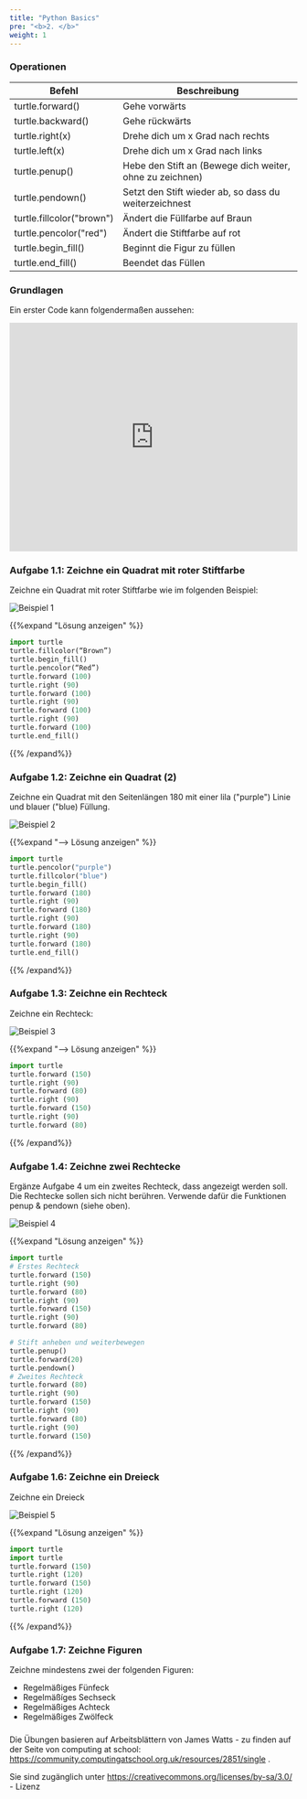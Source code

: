 ```yaml
---
title: "Python Basics"
pre: "<b>2. </b>"
weight: 1
---
```



### Operationen 

| Befehl                    | Beschreibung                                             |
| ------------------------- | -------------------------------------------------------- |
| turtle.forward()          | Gehe vorwärts                                            |
| turtle.backward()         | Gehe rückwärts                                           |
| turtle.right(x)           | Drehe dich um x Grad nach rechts                         |
| turtle.left(x)            | Drehe dich um x Grad nach links                          |
| turtle.penup()            | Hebe den Stift an (Bewege dich weiter, ohne zu zeichnen) |
| turtle.pendown()          | Setzt den Stift wieder ab, so dass du weiterzeichnest    |
| turtle.fillcolor("brown") | Ändert die Füllfarbe auf Braun                           |
| turtle.pencolor("red")    | Ändert die Stiftfarbe auf rot                            |
| turtle.begin_fill()       | Beginnt die Figur zu füllen                              |
| turtle.end_fill()         | Beendet das Füllen                                       |



### Grundlagen


Ein erster Code kann folgendermaßen aussehen:

<iframe height="400px" width="100%" src="https://repl.it/@a_siebel/First-example?lite=true" scrolling="no" frameborder="no" allowtransparency="true" allowfullscreen="true" sandbox="allow-forms allow-pointer-lock allow-popups allow-same-origin allow-scripts allow-modals"></iframe>


### Aufgabe 1.1: Zeichne ein Quadrat mit roter Stiftfarbe 

Zeichne ein Quadrat mit roter Stiftfarbe wie im folgenden Beispiel:

![Beispiel 1](/python/1.jpg)

{{%expand "Lösung anzeigen" %}}

```python
import turtle
turtle.fillcolor(“Brown”)
turtle.begin_fill()
turtle.pencolor(“Red”)
turtle.forward (100)
turtle.right (90)
turtle.forward (100)
turtle.right (90)
turtle.forward (100)
turtle.right (90)
turtle.forward (100)
turtle.end_fill()
```
{{% /expand%}}



### Aufgabe 1.2: Zeichne ein Quadrat (2) 

Zeichne ein Quadrat mit den Seitenlängen 180 mit einer lila ("purple") Linie und blauer ("blue) Füllung.

![Beispiel 2](/python/2.jpg)


{{%expand "--> Lösung anzeigen" %}}
```python
import turtle
turtle.pencolor("purple")
turtle.fillcolor("blue")
turtle.begin_fill()
turtle.forward (180)
turtle.right (90)
turtle.forward (180)
turtle.right (90)
turtle.forward (180)
turtle.right (90)
turtle.forward (180)
turtle.end_fill()
```
{{% /expand%}}

### Aufgabe 1.3: Zeichne ein Rechteck 

Zeichne ein Rechteck:


![Beispiel 3](/python/3.jpg)


{{%expand "--> Lösung anzeigen" %}}
```python
import turtle
turtle.forward (150)
turtle.right (90)
turtle.forward (80)
turtle.right (90)
turtle.forward (150)
turtle.right (90)
turtle.forward (80)
```
{{% /expand%}}

###  Aufgabe 1.4: Zeichne zwei Rechtecke

Ergänze Aufgabe 4 um ein zweites Rechteck, dass angezeigt werden soll. Die Rechtecke sollen sich nicht berühren. 
Verwende dafür die Funktionen penup & pendown (siehe oben).


![Beispiel 4](/python/4.jpg)


{{%expand "Lösung anzeigen" %}}
```python
import turtle
# Erstes Rechteck
turtle.forward (150)
turtle.right (90)
turtle.forward (80)
turtle.right (90)
turtle.forward (150)
turtle.right (90)
turtle.forward (80)

# Stift anheben und weiterbewegen
turtle.penup()
turtle.forward(20)
turtle.pendown()
# Zweites Rechteck
turtle.forward (80)
turtle.right (90)
turtle.forward (150)
turtle.right (90)
turtle.forward (80)
turtle.right (90)
turtle.forward (150)
```
{{% /expand%}}

### Aufgabe 1.6: Zeichne ein Dreieck

Zeichne ein Dreieck

![Beispiel 5](/python/5.jpg)


{{%expand "Lösung anzeigen" %}}
```python
import turtle
import turtle
turtle.forward (150)
turtle.right (120)
turtle.forward (150)
turtle.right (120)
turtle.forward (150)
turtle.right (120)
```
{{% /expand%}}

### Aufgabe 1.7: Zeichne Figuren

Zeichne mindestens zwei der folgenden Figuren:

  * Regelmäßiges Fünfeck
  * Regelmäßíges Sechseck
  * Regelmäßiges Achteck
  * Regelmäßiges Zwölfeck

###

Die Übungen basieren auf Arbeitsblättern von James Watts - zu finden auf der Seite von computing at school: https://community.computingatschool.org.uk/resources/2851/single . 

Sie sind zugänglich unter https://creativecommons.org/licenses/by-sa/3.0/ - Lizenz




